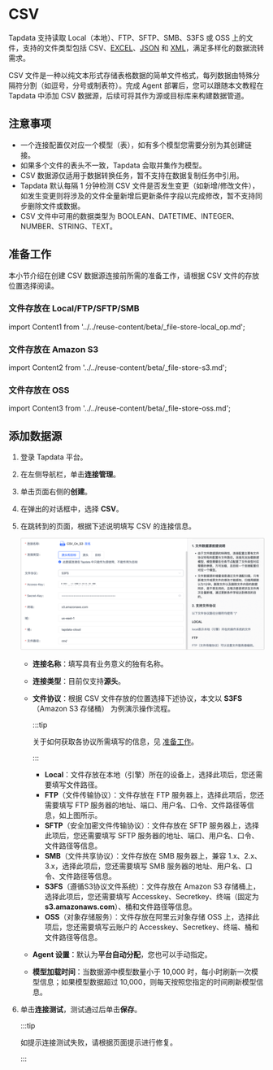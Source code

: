 # CSV

Tapdata 支持读取 Local（本地）、FTP、SFTP、SMB、S3FS 或 OSS 上的文件，支持的文件类型包括 CSV、[EXCEL](excel.md)、[JSON](json.md) 和 [XML](xml.md)，满足多样化的数据流转需求。

CSV 文件是一种以纯文本形式存储表格数据的简单文件格式，每列数据由特殊分隔符分割（如逗号，分号或制表符）。完成 Agent 部署后，您可以跟随本文教程在 Tapdata 中添加 CSV 数据源，后续可将其作为源或目标库来构建数据管道。

## 注意事项

- 一个连接配置仅对应一个模型（表），如有多个模型您需要分别为其创建链接。
- 如果多个文件的表头不一致，Tapdata 会取并集作为模型。
- CSV 数据源仅适用于数据转换任务，暂不支持在数据复制任务中引用。
- Tapdata 默认每隔 1 分钟检测 CSV 文件是否发生变更（如新增/修改文件），如发生变更则将涉及的文件全量新增后更新条件字段以完成修改，暂不支持同步删除文件或数据。
- CSV 文件中可用的数据类型为 BOOLEAN、DATETIME、INTEGER、NUMBER、STRING、TEXT。

## <span id="prerequisite">准备工作</span>

本小节介绍在创建 CSV 数据源连接前所需的准备工作，请根据 CSV 文件的存放位置选择阅读。

### 文件存放在 Local/FTP/SFTP/SMB

import Content1 from '../../reuse-content/beta/_file-store-local_op.md';

<Content1 />


### 文件存放在 Amazon S3

import Content2 from '../../reuse-content/beta/_file-store-s3.md';

<Content2 />


### 文件存放在 OSS


import Content3 from '../../reuse-content/beta/_file-store-oss.md';

<Content3 />


## 添加数据源

1. 登录 Tapdata 平台。

2. 在左侧导航栏，单击**连接管理**。

3. 单击页面右侧的**创建**。

4. 在弹出的对话框中，选择 **CSV**。

5. 在跳转到的页面，根据下述说明填写 CSV 的连接信息。

   ![连接 CSV](../../images/connect_csv.png)

   * **连接名称**：填写具有业务意义的独有名称。

   * **连接类型**：目前仅支持**源头**。

   * **文件协议**：根据 CSV 文件存放的位置选择下述协议，本文以 **S3FS**（Amazon S3 存储桶） 为例演示操作流程。 
     
     :::tip
     
     关于如何获取各协议所需填写的信息，见 [准备工作](#prerequisite)。     
     
     :::
     
      * **Local**：文件存放在本地（引擎）所在的设备上，选择此项后，您还需要填写文件路径。
      * **FTP**（文件传输协议）：文件存放在 FTP 服务器上，选择此项后，您还需要填写 FTP 服务器的地址、端口、用户名、口令、文件路径等信息，如上图所示。
      * **SFTP**（安全加密文件传输协议）：文件存放在 SFTP 服务器上，选择此项后，您还需要填写 SFTP 服务器的地址、端口、用户名、口令、文件路径等信息。
      * **SMB**（文件共享协议）：文件存放在 SMB 服务器上，兼容 1.x、2.x、3.x，选择此项后，您还需要填写 SMB 服务器的地址、用户名、口令、文件路径等信息。
      * **S3FS**（遵循S3协议文件系统）：文件存放在 Amazon S3 存储桶上，选择此项后，您还需要填写 Accesskey、Secretkey、终端（固定为 **s3.amazonaws.com**）、桶和文件路径等信息。
      * **OSS**（对象存储服务）：文件存放在阿里云对象存储 OSS 上，选择此项后，您还需要填写云账户的 Accesskey、Secretkey、终端、桶和文件路径等信息。
     
   * **Agent 设置**：默认为**平台自动分配**，您也可以手动指定。

   * **模型加载时间**：当数据源中模型数量小于 10,000 时，每小时刷新一次模型信息；如果模型数据超过 10,000，则每天按照您指定的时间刷新模型信息。

6. 单击**连接测试**，测试通过后单击**保存**。

   :::tip

   如提示连接测试失败，请根据页面提示进行修复。

   :::

